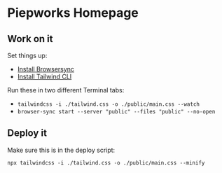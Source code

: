 # Piepworks Homepage

## Work on it

Set things up:

- [Install Browsersync](https://browsersync.io/)
- [Install Tailwind CLI](https://tailwindcss.com/blog/standalone-cli)

Run these in two different Terminal tabs:

- `tailwindcss -i ./tailwind.css -o ./public/main.css --watch`
- `browser-sync start --server "public" --files "public" --no-open`

## Deploy it

Make sure this is in the deploy script:

```shell
npx tailwindcss -i ./tailwind.css -o ./public/main.css --minify
```
